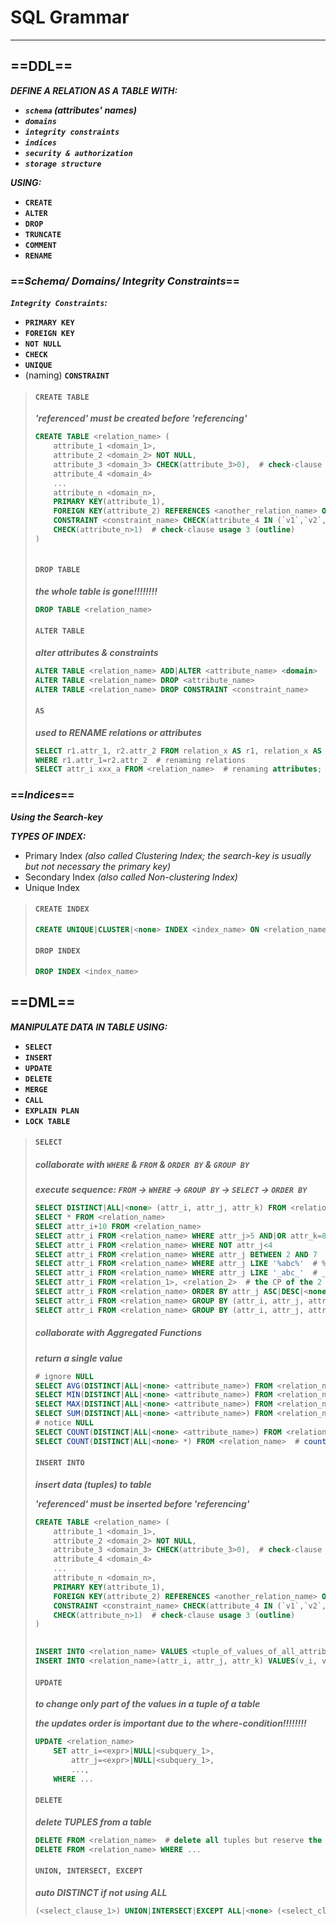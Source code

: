 # SQL Grammar

****



## ==DDL==

***DEFINE A RELATION AS A TABLE WITH:***

-   ***`schema` (attributes' names)***
-   ***`domains`***
-   ***`integrity constraints`***
-   ***`indices`***
-   ***`security & authorization`***
-   ***`storage structure`*** 

***USING:***

-   **`CREATE`**
-   **`ALTER`**
-   **`DROP`**
-   **`TRUNCATE`**
-   **`COMMENT`**
-   **`RENAME`**

### ==*Schema/ Domains/ Integrity Constraints*==

***`Integrity Constraints`:***

-   **`PRIMARY KEY`**
-   **`FOREIGN KEY`**
-   **`NOT NULL`**
-   **`CHECK`**
-    **`UNIQUE`**
-   (naming) **`CONSTRAINT`** 

>   #### `CREATE TABLE`
>
>   ***'referenced' must be created before 'referencing'***
>
>   ```sql
>   CREATE TABLE <relation_name> (
>       attribute_1 <domain_1>,
>       attribute_2 <domain_2> NOT NULL,
>       attribute_3 <domain_3> CHECK(attribute_3>0),  # check-clause usage 1 (inline)
>       attribute_4 <domain_4>
>       ...
>       attribute_n <domain_n>,
>       PRIMARY KEY(attribute_1),
>       FOREIGN KEY(attribute_2) REFERENCES <another_relation_name> ON DELETE SET NULL,
>       CONSTRAINT <constraint_name> CHECK(attribute_4 IN (`v1`,`v2`,`v3`))  # check-clause usage 2 (specifying a enumerated domain)
>       CHECK(attribute_n>1)  # check-clause usage 3 (outline)
>   )
>       
>   ```
>
>   #### `DROP TABLE`
>
>   ***the whole table is gone!!!!!!!!***
>
>   ```SQL
>   DROP TABLE <relation_name>
>   ```
>
>   #### `ALTER TABLE`
>
>   ***alter attributes & constraints***
>
>   ``` SQL
>   ALTER TABLE <relation_name> ADD|ALTER <attribute_name> <domain>
>   ALTER TABLE <relation_name> DROP <attribute_name>
>   ALTER TABLE <relation_name> DROP CONSTRAINT <constraint_name>
>   ```
>
>   #### `AS`
>
>   ***used to RENAME relations or attributes***
>
>   ```sql
>   SELECT r1.attr_1, r2.attr_2 FROM relation_x AS r1, relation_x AS r2 
>   WHERE r1.attr_1=r2.attr_2  # renaming relations
>   SELECT attr_i xxx_a FROM <relation_name>  # renaming attributes; AS can always be ommited!! 
>   ```

### ==*Indices*==

***Using the Search-key***

***TYPES OF INDEX:***

-   Primary Index *(also called  Clustering Index; the search-key is usually but not necessary the primary key)*
-   Secondary Index *(also called Non-clustering Index)*
-   Unique Index

>   #### `CREATE INDEX`
>
>   ```SQL
>   CREATE UNIQUE|CLUSTER|<none> INDEX <index_name> ON <relation_name>(attr_i, attr_j, attr_k) ASC|DESC
>   ```
>
>   #### `DROP INDEX`
>
>   ```SQL
>   DROP INDEX <index_name>
>   ```





## ==DML==

***MANIPULATE DATA IN TABLE USING:***

-   **`SELECT`**
-   **`INSERT`**
-   **`UPDATE`**
-   **`DELETE`**
-   **`MERGE`**
-   **`CALL`**
-   **`EXPLAIN PLAN`**
-   **`LOCK TABLE`**

>   #### `SELECT`
>
>   ##### ***collaborate with `WHERE` & `FROM` & `ORDER BY` & `GROUP BY`***
>
>   ***execute sequence: `FROM` -> `WHERE` -> `GROUP BY` -> `SELECT` -> `ORDER BY`***
>
>   ```SQL
>   SELECT DISTINCT|ALL|<none> (attr_i, attr_j, attr_k) FROM <relation_name>  # default = ALL
>   SELECT * FROM <relation_name>
>   SELECT attr_i+10 FROM <relation_name>
>   SELECT attr_i FROM <relation_name> WHERE attr_j>5 AND|OR attr_k=8
>   SELECT attr_i FROM <relation_name> WHERE NOT attr_j<4
>   SELECT attr_i FROM <relation_name> WHERE attr_j BETWEEN 2 AND 7
>   SELECT attr_i FROM <relation_name> WHERE attr_j LIKE '%abc%'  # % means any substring
>   SELECT attr_i FROM <relation_name> WHERE attr_j LIKE '_abc_'  # _ means any character
>   SELECT attr_i FROM <relation_1>, <relation_2>  # the CP of the 2 relations
>   SELECT attr_i FROM <relation_name> ORDER BY attr_j ASC|DESC|<none>  # default = ASC
>   SELECT attr_i FROM <relation_name> GROUP BY (attr_i, attr_j, attr_k)  # after GROUP BY aggregated function will act on group instead of the whole tuples; SELECTed attributes must appear in GROUP BY!!!!!
>   SELECT attr_i FROM <relation_name> GROUP BY (attr_i, attr_j, attr_k) HAVING attr_j<15  # HAVING is usually used after GROUP BY
>   ```
>
>   ##### ***collaborate with Aggregated Functions***
>
>   ***return a single value***
>
>   ```SQL
>   # ignore NULL
>   SELECT AVG(DISTINCT|ALL|<none> <attribute_name>) FROM <relation_name>  # default = ALL
>   SELECT MIN(DISTINCT|ALL|<none> <attribute_name>) FROM <relation_name>
>   SELECT MAX(DISTINCT|ALL|<none> <attribute_name>) FROM <relation_name>
>   SELECT SUM(DISTINCT|ALL|<none> <attribute_name>) FROM <relation_name>
>   # notice NULL
>   SELECT COUNT(DISTINCT|ALL|<none> <attribute_name>) FROM <relation_name>
>   SELECT COUNT(DISTINCT|ALL|<none> *) FROM <relation_name>  # count the number of tuples in a table
>   ```
>
>   #### `INSERT INTO`
>
>   ***insert data (tuples) to table***
>
>   ***'referenced' must be inserted before 'referencing'***
>
>   ```sql
>   CREATE TABLE <relation_name> (
>       attribute_1 <domain_1>,
>       attribute_2 <domain_2> NOT NULL,
>       attribute_3 <domain_3> CHECK(attribute_3>0),  # check-clause usage 1 (inline)
>       attribute_4 <domain_4>
>       ...
>       attribute_n <domain_n>,
>       PRIMARY KEY(attribute_1),
>       FOREIGN KEY(attribute_2) REFERENCES <another_relation_name> ON DELETE SET NULL,
>       CONSTRAINT <constraint_name> CHECK(attribute_4 IN (`v1`,`v2`,`v3`))  # check-clause usage 2 (specifying a enumerated domain)
>       CHECK(attribute_n>1)  # check-clause usage 3 (outline)
>   )
>       
>   ```
>
>   ```SQL
>   INSERT INTO <relation_name> VALUES <tuple_of_values_of_all_attributes>
>   INSERT INTO <relation_name>(attr_i, attr_j, attr_k) VALUES(v_i, v_j, v_k)  # other attributes will have default values 
>   ```
>
>   #### `UPDATE`
>
>   ***to change only part of the values in a tuple of a table***
>
>   ***the updates order is important due to the where-condition!!!!!!!!***
>
>   ```sql
>   UPDATE <relation_name>
>   	SET attr_i=<expr>|NULL|<subquery_1>,
>   	    attr_j=<expr>|NULL|<subquery_1>,
>   	    ...,
>   	WHERE ...   
>   ```
>
>   #### `DELETE`
>
>   ***delete TUPLES from a table***
>
>   ```SQL
>   DELETE FROM <relation_name>  # delete all tuples but reserve the table structure in stored
>   DELETE FROM <relation_name> WHERE ...
>   ```
>
>   
>
>   #### `UNION, INTERSECT, EXCEPT`
>
>   ***auto DISTINCT if not using ALL***
>
>   ```sqL
>   (<select_clause_1>) UNION|INTERSECT|EXCEPT ALL|<none> (<select_clause_2>)
>   ```
